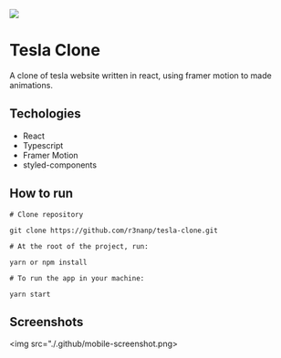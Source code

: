 <img align="center" src="./.github/"> <br />

# Tesla Clone
  A clone of tesla website written in react, using framer motion to made animations.

## Techologies
- React
- Typescript
- Framer Motion
- styled-components

## How to run

```
# Clone repository

git clone https://github.com/r3nanp/tesla-clone.git
```

```
# At the root of the project, run:

yarn or npm install
```

```
# To run the app in your machine:

yarn start
```


## Screenshots
  <img src="./.github/mobile-screenshot.png>
